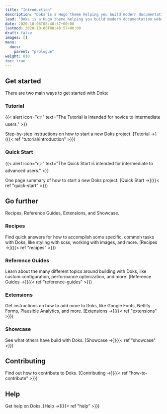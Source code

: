 ```yaml
---
title: "Introduction"
description: "Doks is a Hugo theme helping you build modern documentation websites that are secure, fast, and SEO-ready — by default."
lead: "Doks is a Hugo theme helping you build modern documentation websites that are secure, fast, and SEO-ready — by default."
date: 2020-10-06T08:48:57+00:00
lastmod: 2020-10-06T08:48:57+00:00
draft: false
images: []
menu: 
  docs:
    parent: "prologue"
weight: 010
toc: true
---
```


## Get started

There are two main ways to get started with Doks:

### Tutorial

{{< alert icon="👉" text="The Tutorial is intended for novice to intermediate users." >}}

Step-by-step instructions on how to start a new Doks project. [Tutorial →]({{< ref "tutorial/introduction" >}})

### Quick Start

{{< alert icon="👉" text="The Quick Start is intended for intermediate to advanced users." >}}

One page summary of how to start a new Doks project. [Quick Start →]({{< ref "quick-start" >}})

## Go further

Recipes, Reference Guides, Extensions, and Showcase.

### Recipes

Find quick answers for how to accomplish some specific, common tasks with Doks, like styling with scss, working with images, and more. [Recipes →]({{< ref "recipes" >}})

### Reference Guides

Learn about the many different topics around building with Doks, like custom configuration, performance optimization, and more. [Reference Guides →]({{< ref "reference-guides" >}})

### Extensions

Get instructions on how to add more to Doks, like Google Fonts, Netlify Forms, Plausible Analytics, and more. [Extensions →]({{< ref "extensions" >}})

### Showcase

See what others have build with Doks. [Showcase →]({{< ref "showcase" >}})

## Contributing

Find out how to contribute to Doks. [Contributing →]({{< ref "how-to-contribute" >}})

## Help

Get help on Doks. [Help →]({{< ref "help" >}})
